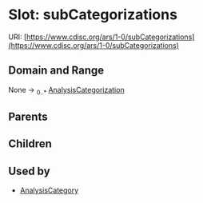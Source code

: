 
# Slot: subCategorizations




URI: [https://www.cdisc.org/ars/1-0/subCategorizations](https://www.cdisc.org/ars/1-0/subCategorizations)


## Domain and Range

None &#8594;  <sub>0..\*</sub> [AnalysisCategorization](AnalysisCategorization.md)

## Parents


## Children


## Used by

 * [AnalysisCategory](AnalysisCategory.md)
